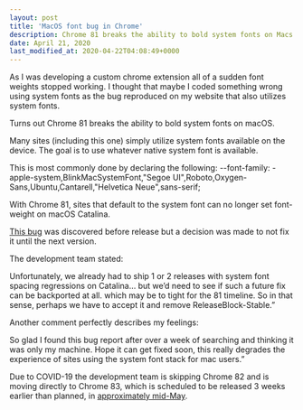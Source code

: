 ```yaml
---
layout: post
title: 'MacOS font bug in Chrome'
description: Chrome 81 breaks the ability to bold system fonts on Macs
date: April 21, 2020
last_modified_at: 2020-04-22T04:08:49+0000
---
```


As I was developing a custom chrome extension all of a sudden font weights stopped working. I thought that maybe I coded something wrong using system fonts as the bug reproduced on my website that also utilizes system fonts.

Turns out Chrome 81 breaks the ability to bold system fonts on macOS.

Many sites (including this one) simply utilize system fonts available on the device. The goal is to use whatever native system font is available. 

This is most commonly done by declaring the following:
--font-family: -apple-system,BlinkMacSystemFont,"Segoe UI",Roboto,Oxygen-Sans,Ubuntu,Cantarell,"Helvetica Neue",sans-serif;

With Chrome 81, sites that default to the system font can no longer set font-weight on macOS Catalina.

[This bug](https://bugs.chromium.org/p/chromium/issues/detail?id=1057654#c35) was discovered before release but a decision was made to not fix it until the next version. 

The development team stated:

Unfortunately, we already had to ship 1 or 2 releases with system font spacing regressions on Catalina… but we’d need to see if such a future fix can be backported at all. which may be to tight for the 81 timeline. So in that sense, perhaps we have to accept it and remove ReleaseBlock-Stable.”

Another comment perfectly describes my feelings:

So glad I found this bug report after over a week of searching and thinking it was only my machine. Hope it can get fixed soon, this really degrades the experience of sites using the system font stack for mac users.”

Due to COVID-19 the development team is skipping Chrome 82 and is moving directly to Chrome 83, which is scheduled to be released 3 weeks earlier than planned, in [approximately mid-May](https://developers.google.com/web/updates/2020/04/nic81).